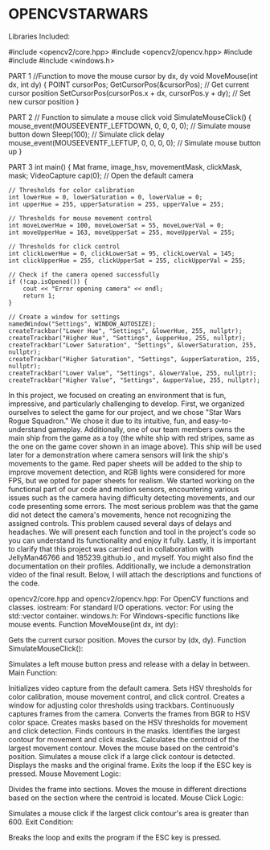 # OPENCVSTARWARS
Libraries Included:

#include <opencv2/core.hpp>
#include <opencv2/opencv.hpp>
#include <iostream>
#include <vector>
#include <windows.h>


PART 1
//Function to move the mouse cursor by dx, dy
void MoveMouse(int dx, int dy) {
    POINT cursorPos;
    GetCursorPos(&cursorPos); // Get current cursor position
    SetCursorPos(cursorPos.x + dx, cursorPos.y + dy); // Set new cursor position
}

PART 2
// Function to simulate a mouse click
void SimulateMouseClick() {
    mouse_event(MOUSEEVENTF_LEFTDOWN, 0, 0, 0, 0); // Simulate mouse button down
    Sleep(100); // Simulate click delay
    mouse_event(MOUSEEVENTF_LEFTUP, 0, 0, 0, 0); // Simulate mouse button up
}

PART 3
int main() {
    Mat frame, image_hsv, movementMask, clickMask, mask;
    VideoCapture cap(0); // Open the default camera

    // Thresholds for color calibration
    int lowerHue = 0, lowerSaturation = 0, lowerValue = 0;
    int upperHue = 255, upperSaturation = 255, upperValue = 255;

    // Thresholds for mouse movement control
    int moveLowerHue = 100, moveLowerSat = 55, moveLowerVal = 0;
    int moveUpperHue = 163, moveUpperSat = 255, moveUpperVal = 255;

    // Thresholds for click control
    int clickLowerHue = 0, clickLowerSat = 95, clickLowerVal = 145;
    int clickUpperHue = 255, clickUpperSat = 255, clickUpperVal = 255;

    // Check if the camera opened successfully
    if (!cap.isOpened()) {
        cout << "Error opening camera" << endl;
        return 1;
    }

    // Create a window for settings
    namedWindow("Settings", WINDOW_AUTOSIZE);
    createTrackbar("Lower Hue", "Settings", &lowerHue, 255, nullptr);
    createTrackbar("Higher Hue", "Settings", &upperHue, 255, nullptr);
    createTrackbar("Lower Saturation", "Settings", &lowerSaturation, 255, nullptr);
    createTrackbar("Higher Saturation", "Settings", &upperSaturation, 255, nullptr);
    createTrackbar("Lower Value", "Settings", &lowerValue, 255, nullptr);
    createTrackbar("Higher Value", "Settings", &upperValue, 255, nullptr);






In this project, we focused on creating an environment that is fun, impressive, and particularly challenging to develop. First, we organized ourselves to select the game for our project, and we chose "Star Wars Rogue Squadron."
We chose it due to its intuitive, fun, and easy-to-understand gameplay. Additionally, one of our team members owns the main ship from the game as a toy (the white ship with red stripes, same as the one on the game cover shown in an image above). This ship will be used later for a demonstration where camera sensors will link the ship's movements to the game. Red paper sheets will be added to the ship to improve movement detection, and RGB lights were considered for more FPS, but we opted for paper sheets for realism.
We started working on the functional part of our code and motion sensors, encountering various issues such as the camera having difficulty detecting movements, and our code presenting some errors. The most serious problem was that the game did not detect the camera's movements, hence not recognizing the assigned controls. This problem caused several days of delays and headaches. We will present each function and tool in the project's code so you can understand its functionality and enjoy it fully.
Lastly, it is important to clarify that this project was carried out in collaboration with JellyMan46766 and 185239.github.io , and myself. You might also find the documentation on their profiles. Additionally, we include a demonstration video of the final result. Below, I will attach the descriptions and functions of the code.







opencv2/core.hpp and opencv2/opencv.hpp: For OpenCV functions and classes.
iostream: For standard I/O operations.
vector: For using the std::vector container.
windows.h: For Windows-specific functions like mouse events.
Function MoveMouse(int dx, int dy):

Gets the current cursor position.
Moves the cursor by (dx, dy).
Function SimulateMouseClick():

Simulates a left mouse button press and release with a delay in between.
Main Function:

Initializes video capture from the default camera.
Sets HSV thresholds for color calibration, mouse movement control, and click control.
Creates a window for adjusting color thresholds using trackbars.
Continuously captures frames from the camera.
Converts the frames from BGR to HSV color space.
Creates masks based on the HSV thresholds for movement and click detection.
Finds contours in the masks.
Identifies the largest contour for movement and click masks.
Calculates the centroid of the largest movement contour.
Moves the mouse based on the centroid's position.
Simulates a mouse click if a large click contour is detected.
Displays the masks and the original frame.
Exits the loop if the ESC key is pressed.
Mouse Movement Logic:

Divides the frame into sections.
Moves the mouse in different directions based on the section where the centroid is located.
Mouse Click Logic:

Simulates a mouse click if the largest click contour's area is greater than 600.
Exit Condition:

Breaks the loop and exits the program if the ESC key is pressed.
